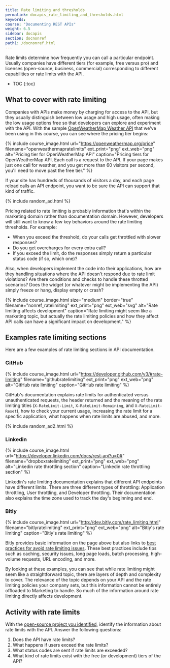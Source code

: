 ```yaml
---
title: Rate limiting and thresholds
permalink: docapis_rate_limiting_and_thresholds.html
keywords:
course: "Documenting REST APIs"
weight: 6.5
sidebar: docapis
section: docnonref
path1: /docnonref.html
---
```


Rate limits determine how frequently you can call a particular endpoint. Usually companies have different tiers (for example, free versus pro) and licenses (open-source, business, commercial) corresponding to different capabilities or rate limits with the API.

* TOC
{:toc}

## What to cover with rate limiting

Companies with APIs make money by charging for access to the API, but they usually distinguish between low usage and high usage, often making the low usage options free so that developers can explore and experiment with the API. With the sample [OpenWeatherMap Weather API](https://openweathermap.org/price) that we've been using in this course, you can see where the pricing tier begins:

{% include course_image.html url="https://openweathermap.org/price" filename="openweathermapratelimits" ext_print="png" ext_web="png" alt="Pricing tier for OpenWeatherMap API" caption="Pricing tiers for OpenWeatherMap API. Each call is a request to the API. If your page makes just one call for weather, and you get more than 60 visitors per second, you'll need to move past the free tier." %}

If your site has hundreds of thousands of visitors a day, and each page reload calls an API endpoint, you want to be sure the API can support that kind of traffic.

{% include random_ad.html %}

Pricing related to rate limiting is probably information that's within the marketing domain rather than documentation domain. However, developers will still want to know a few key behaviors around the rate limiting thresholds. For example:

* When you exceed the threshold, do your calls get throttled with slower responses?
* Do you get overcharges for every extra call?
* If you exceed the limit, do the responses simply return a particular status code (if so, which one)?

Also, when developers implement the code into their applications, how are they handling situations where the API doesn't respond due to rate limit violations? Are there conditions and checks to handle these throtted scenarios? Does the widget (or whatever might be implementing the API) simply freeze or hang, display empty or crash?

{% include course_image.html size="medium" border="true" filename="nonref_ratelimiting" ext_print="png" ext_web="svg" alt="Rate limiting affects development" caption="Rate limiting might seem like a marketing topic, but actually the rate limiting policies and how they affect API calls can have a significant impact on development." %}

## Examples rate limiting sections

Here are a few examples of rate limiting sections in API documentation.

### GitHub

{% include course_image.html url="https://developer.github.com/v3/#rate-limiting" filename="githubratelimiting" ext_print="png" ext_web="png" alt="GitHub rate limiting" caption="GitHub rate limiting" %}

GitHub's documentation explains rate limits for authenticated versus unauthenticated requests, the header returned and the meaning of the rate limiting titles (`X-RateLimit-Limit`, `X-RateLimit-Remaining`, and `X-RateLimit-Reset`), how to check your current usage, increasing the rate limit for a specific application, what happens when rate limits are abused, and more.

{% include random_ad2.html %}

### Linkedin

{% include course_image.html url="https://developer.linkedin.com/docs/rest-api?u=0#" filename="dropboxratelimiting" ext_print="png" ext_web="png" alt="Linkedin rate throttling section" caption="Linkedin rate throttling section" %}

Linkedin's rate limiting documentation explains that different API endpoints have different limits. There are three different types of throttling: Application throttling, User throttling, and Developer throttling. Their documentation also explains the time zone used to track the day's beginning and end.

### Bitly

{% include course_image.html url="http://dev.bitly.com/rate_limiting.html" filename="bitlyratelimiting" ext_print="png" ext_web="png" alt="Bitly's rate limiting" caption="Bitly's rate limiting" %}

Bitly provides basic information on the page above but also links to [best practices for avoid rate limiting issues](http://dev.bitly.com/best_practices.html). These best practices include tips such as caching, security issues, long page loads, batch processing, high-volume requests, URL encoding, and more.

By looking at these examples, you can see that while rate limiting might seem like a straightforward topic, there are layers of depth and complexity to cover. The relevance of the topic depends on your API and the rate limiting policies your company sets, but this information cannot be entirely offloaded to Marketing to handle. So much of the information around rate limiting directly affects development.

## Activity with rate limits

With the [open-source project you identified](docapis_find_open_source_project.html), identify the information about rate limits with the API. Answer the following questions:

1. Does the API have rate limits?
2. What happens if users exceed the rate limits?
3. What status codes are sent if rate limits are exceeded?
4. What kind of rate limits exist with the free (or development) tiers of the API?
